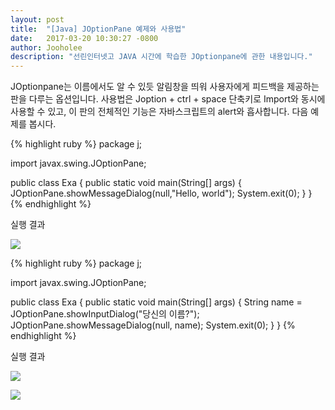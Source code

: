```yaml
---
layout: post
title:  "[Java] JOptionPane 예제와 사용법"
date:   2017-03-20 10:30:27 -0800
author: Jooholee
description: "선린인터넷고 JAVA 시간에 학습한 JOptionpane에 관한 내용입니다."
---
```


JOptionpane는 이름에서도 알 수 있듯 알림창을 띄워 사용자에게 피드백을 제공하는 판을 다루는 옵션입니다.
사용법은 Joption + ctrl + space 단축키로 Import와 동시에 사용할 수 있고, 이 판의 전체적인 기능은 자바스크립트의 alert와 흡사합니다.
다음 예제를 봅시다.

{% highlight ruby %}
package j;

import javax.swing.JOptionPane;

public class Exa {
  public static void main(String[] args) {
    JOptionPane.showMessageDialog(null,"Hello, world");
    System.exit(0);
  }
}
{% endhighlight %}

실행 결과

![](http://i.imgur.com/BMbwhaj.png)

{% highlight ruby %}
package j;

import javax.swing.JOptionPane;

public class Exa {
  public static void main(String[] args) {
    String name = JOptionPane.showInputDialog("당신의 이름?");
    JOptionPane.showMessageDialog(null, name);
    System.exit(0);
  }
}
{% endhighlight %}

실행 결과

![](http://i.imgur.com/JdOrm01.png)

![](http://i.imgur.com/ydy2fSc.png)



[jekyll-docs]: http://joey914.github.io/home
[jekyll-gh]:   https://github.com/joey914/joey914
[jekyll-talk]: https://talk.joey914.com/
